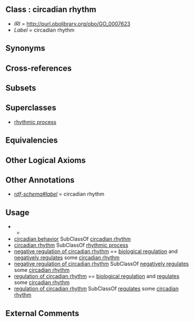 
## Class : circadian rhythm

 * *IRI* = http://purl.obolibrary.org/obo/GO_0007623
 * *Label* = circadian rhythm

## Synonyms


## Cross-references


## Subsets


## Superclasses

 * [rhythmic process](../../GO/11/GO_0048511.md)

## Equivalencies


## Other Logical Axioms


## Other Annotations

 * *[rdf-schema#label](../../el/rdf-schema#label.md)* = circadian rhythm

## Usage

 * -
 * [circadian behavior](../../GO/12/GO_0048512.md) SubClassOf [circadian rhythm](../../GO/23/GO_0007623.md)
 * [circadian rhythm](../../GO/23/GO_0007623.md) SubClassOf [rhythmic process](../../GO/11/GO_0048511.md)
 * [negative regulation of circadian rhythm](../../GO/54/GO_0042754.md) == [biological regulation](../../GO/07/GO_0065007.md) and [negatively regulates](../../RO/12/RO_0002212.md) some [circadian rhythm](../../GO/23/GO_0007623.md)
 * [negative regulation of circadian rhythm](../../GO/54/GO_0042754.md) SubClassOf [negatively regulates](../../RO/12/RO_0002212.md) some [circadian rhythm](../../GO/23/GO_0007623.md)
 * [regulation of circadian rhythm](../../GO/52/GO_0042752.md) == [biological regulation](../../GO/07/GO_0065007.md) and [regulates](../../RO/11/RO_0002211.md) some [circadian rhythm](../../GO/23/GO_0007623.md)
 * [regulation of circadian rhythm](../../GO/52/GO_0042752.md) SubClassOf [regulates](../../RO/11/RO_0002211.md) some [circadian rhythm](../../GO/23/GO_0007623.md)

## External Comments

